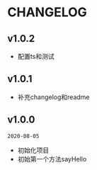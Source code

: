 # CHANGELOG

## v1.0.2

- 配置ts和测试

## v1.0.1

- 补充changelog和readme

## v1.0.0

```2020-08-05```

- 初始化项目
- 初始第一个方法sayHello
